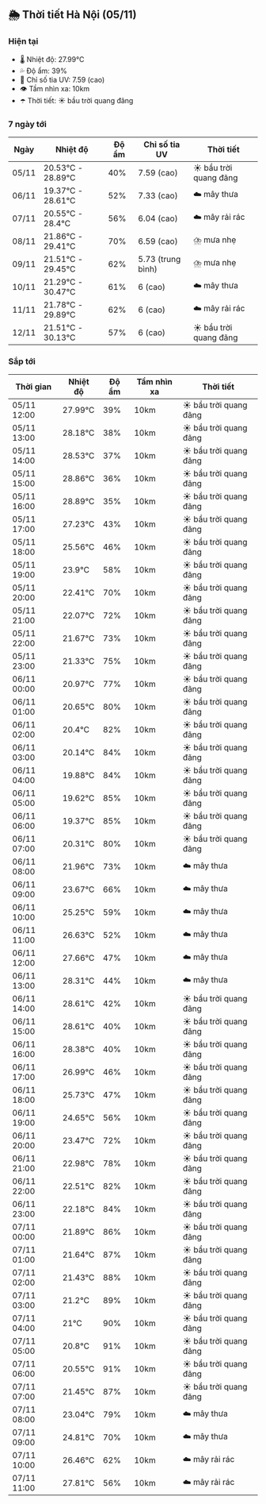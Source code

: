 ## 🌦️ Thời tiết Hà Nội (05/11)

### Hiện tại

- 🌡️ Nhiệt độ: 27.99℃
- 💦 Độ ẩm: 39%
- 🌟 Chỉ số tia UV: 7.59 (cao)
- 👁️ Tầm nhìn xa: 10km
- ☂️ Thời tiết: ☀️ bầu trời quang đãng

### 7 ngày tới

| Ngày | Nhiệt độ | Độ ẩm | Chỉ số tia UV | Thời tiết |
| --- | --- | --- | --- | --- |
| 05/11 | 20.53℃ - 28.89℃ | 40% | 7.59 (cao) | ☀️ bầu trời quang đãng |
| 06/11 | 19.37℃ - 28.61℃ | 52% | 7.33 (cao) | ☁️ mây thưa |
| 07/11 | 20.55℃ - 28.4℃ | 56% | 6.04 (cao) | ☁️ mây rải rác |
| 08/11 | 21.86℃ - 29.41℃ | 70% | 6.59 (cao) | ⛈️ mưa nhẹ |
| 09/11 | 21.51℃ - 29.45℃ | 62% | 5.73 (trung bình) | ⛈️ mưa nhẹ |
| 10/11 | 21.29℃ - 30.47℃ | 61% | 6 (cao) | ☁️ mây thưa |
| 11/11 | 21.78℃ - 29.89℃ | 62% | 6 (cao) | ☁️ mây rải rác |
| 12/11 | 21.51℃ - 30.13℃ | 57% | 6 (cao) | ☀️ bầu trời quang đãng |

### Sắp tới

| Thời gian | Nhiệt độ | Độ ẩm | Tầm nhìn xa | Thời tiết |
| --- | --- | --- | --- | --- |
| 05/11 12:00 | 27.99℃ | 39% | 10km | ☀️ bầu trời quang đãng |
| 05/11 13:00 | 28.18℃ | 38% | 10km | ☀️ bầu trời quang đãng |
| 05/11 14:00 | 28.53℃ | 37% | 10km | ☀️ bầu trời quang đãng |
| 05/11 15:00 | 28.86℃ | 36% | 10km | ☀️ bầu trời quang đãng |
| 05/11 16:00 | 28.89℃ | 35% | 10km | ☀️ bầu trời quang đãng |
| 05/11 17:00 | 27.23℃ | 43% | 10km | ☀️ bầu trời quang đãng |
| 05/11 18:00 | 25.56℃ | 46% | 10km | ☀️ bầu trời quang đãng |
| 05/11 19:00 | 23.9℃ | 58% | 10km | ☀️ bầu trời quang đãng |
| 05/11 20:00 | 22.41℃ | 70% | 10km | ☀️ bầu trời quang đãng |
| 05/11 21:00 | 22.07℃ | 72% | 10km | ☀️ bầu trời quang đãng |
| 05/11 22:00 | 21.67℃ | 73% | 10km | ☀️ bầu trời quang đãng |
| 05/11 23:00 | 21.33℃ | 75% | 10km | ☀️ bầu trời quang đãng |
| 06/11 00:00 | 20.97℃ | 77% | 10km | ☀️ bầu trời quang đãng |
| 06/11 01:00 | 20.65℃ | 80% | 10km | ☀️ bầu trời quang đãng |
| 06/11 02:00 | 20.4℃ | 82% | 10km | ☀️ bầu trời quang đãng |
| 06/11 03:00 | 20.14℃ | 84% | 10km | ☀️ bầu trời quang đãng |
| 06/11 04:00 | 19.88℃ | 84% | 10km | ☀️ bầu trời quang đãng |
| 06/11 05:00 | 19.62℃ | 85% | 10km | ☀️ bầu trời quang đãng |
| 06/11 06:00 | 19.37℃ | 85% | 10km | ☀️ bầu trời quang đãng |
| 06/11 07:00 | 20.31℃ | 80% | 10km | ☀️ bầu trời quang đãng |
| 06/11 08:00 | 21.96℃ | 73% | 10km | ☁️ mây thưa |
| 06/11 09:00 | 23.67℃ | 66% | 10km | ☁️ mây thưa |
| 06/11 10:00 | 25.25℃ | 59% | 10km | ☁️ mây thưa |
| 06/11 11:00 | 26.63℃ | 52% | 10km | ☁️ mây thưa |
| 06/11 12:00 | 27.66℃ | 47% | 10km | ☁️ mây thưa |
| 06/11 13:00 | 28.31℃ | 44% | 10km | ☁️ mây thưa |
| 06/11 14:00 | 28.61℃ | 42% | 10km | ☀️ bầu trời quang đãng |
| 06/11 15:00 | 28.61℃ | 40% | 10km | ☀️ bầu trời quang đãng |
| 06/11 16:00 | 28.38℃ | 40% | 10km | ☀️ bầu trời quang đãng |
| 06/11 17:00 | 26.99℃ | 46% | 10km | ☀️ bầu trời quang đãng |
| 06/11 18:00 | 25.73℃ | 47% | 10km | ☀️ bầu trời quang đãng |
| 06/11 19:00 | 24.65℃ | 56% | 10km | ☀️ bầu trời quang đãng |
| 06/11 20:00 | 23.47℃ | 72% | 10km | ☀️ bầu trời quang đãng |
| 06/11 21:00 | 22.98℃ | 78% | 10km | ☀️ bầu trời quang đãng |
| 06/11 22:00 | 22.51℃ | 82% | 10km | ☀️ bầu trời quang đãng |
| 06/11 23:00 | 22.18℃ | 84% | 10km | ☀️ bầu trời quang đãng |
| 07/11 00:00 | 21.89℃ | 86% | 10km | ☀️ bầu trời quang đãng |
| 07/11 01:00 | 21.64℃ | 87% | 10km | ☀️ bầu trời quang đãng |
| 07/11 02:00 | 21.43℃ | 88% | 10km | ☀️ bầu trời quang đãng |
| 07/11 03:00 | 21.2℃ | 89% | 10km | ☀️ bầu trời quang đãng |
| 07/11 04:00 | 21℃ | 90% | 10km | ☀️ bầu trời quang đãng |
| 07/11 05:00 | 20.8℃ | 91% | 10km | ☀️ bầu trời quang đãng |
| 07/11 06:00 | 20.55℃ | 91% | 10km | ☀️ bầu trời quang đãng |
| 07/11 07:00 | 21.45℃ | 87% | 10km | ☀️ bầu trời quang đãng |
| 07/11 08:00 | 23.04℃ | 79% | 10km | ☁️ mây thưa |
| 07/11 09:00 | 24.81℃ | 70% | 10km | ☁️ mây thưa |
| 07/11 10:00 | 26.46℃ | 62% | 10km | ☁️ mây rải rác |
| 07/11 11:00 | 27.81℃ | 56% | 10km | ☁️ mây rải rác |
